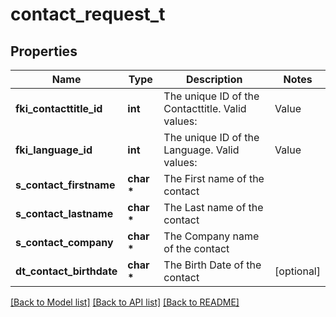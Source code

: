 # contact_request_t

## Properties
Name | Type | Description | Notes
------------ | ------------- | ------------- | -------------
**fki_contacttitle_id** | **int** | The unique ID of the Contacttitle.  Valid values:  |Value|Description| |-|-| |1|Ms.| |2|Mr.| |4|(Blank)| |5|Me (For Notaries)| | 
**fki_language_id** | **int** | The unique ID of the Language.  Valid values:  |Value|Description| |-|-| |1|French| |2|English| | 
**s_contact_firstname** | **char \*** | The First name of the contact | 
**s_contact_lastname** | **char \*** | The Last name of the contact | 
**s_contact_company** | **char \*** | The Company name of the contact | 
**dt_contact_birthdate** | **char \*** | The Birth Date of the contact | [optional] 

[[Back to Model list]](../README.md#documentation-for-models) [[Back to API list]](../README.md#documentation-for-api-endpoints) [[Back to README]](../README.md)


